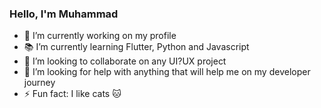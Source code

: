 ### Hello, I'm Muhammad

- 🔭 I’m currently working on my profile
- 📚 I’m currently learning Flutter, Python and Javascript
- 👯 I’m looking to collaborate on any UI?UX project
- 🤔 I’m looking for help with anything that will help me on my developer journey
- ⚡ Fun fact: I like cats 🐱

